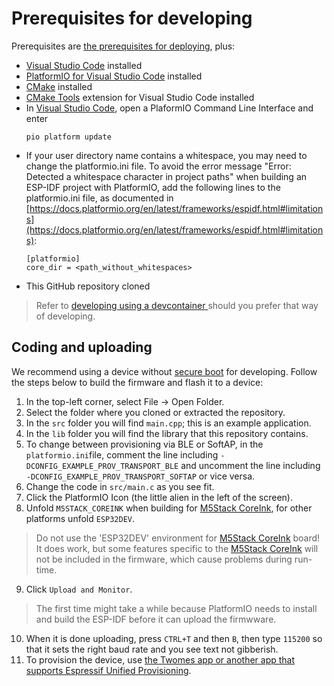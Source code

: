 # Prerequisites for developing

Prerequisites are [the prerequisites for deploying](../deploying/prerequisites.md), plus:

*	[Visual Studio Code](https://code.visualstudio.com/download) installed
*	[PlatformIO for Visual Studio Code](https://platformio.org/install/ide?install=vscode) installed
*	[CMake](https://cmake.org/download/) installed
*	[CMake Tools](https://marketplace.visualstudio.com/items?itemName=ms-vscode.cmake-tools) extension for Visual Studio Code installed
*	In [Visual Studio Code](https://code.visualstudio.com/download), open a PlaformIO Command Line Interface and enter
	```shell
	pio platform update
	```
*	If your user directory name contains a whitespace, you may need to change the platformio.ini file. To avoid the error message "Error: Detected a whitespace character in project paths" when building an ESP-IDF project with PlatformIO, add the following lines to the platformio.ini file, as documented in [https://docs.platformio.org/en/latest/frameworks/espidf.html#limitations](https://docs.platformio.org/en/latest/frameworks/espidf.html#limitations):  
	```
	[platformio]
	core_dir = <path_without_whitespaces>
	```
*	This GitHub repository cloned

> Refer to [developing using a devcontainer ](devcontainer.md) should you prefer that way of developing.


## Coding and uploading
We recommend using a device without [secure boot](../releasing/secure-boot-firmware.md) for developing. Follow the steps below to build the firmware and flash it to a device:

  1. In the top-left corner, select File -> Open Folder.
  2. Select the folder where you cloned or extracted the repository.
  3. In the `src` folder you will find `main.cpp`; this is an example application.
  4. In the `lib` folder you will find the library that this repository contains.
  5. To change between provisioning via BLE or SoftAP, in the `platformio.ini`file, comment the line including `-DCONFIG_EXAMPLE_PROV_TRANSPORT_BLE` and uncomment the line including `-DCONFIG_EXAMPLE_PROV_TRANSPORT_SOFTAP` or vice versa.
  6. Change the code in `src/main.c` as you see fit.
  7. Click the PlatformIO Icon (the little alien in the left of the screen).
  8. Unfold `M5STACK_COREINK` when building for [M5Stack CoreInk](https://github.com/m5stack/M5-CoreInk), for other platforms unfold `ESP32DEV`.
> Do not use the 'ESP32DEV' environment for [M5Stack CoreInk](https://github.com/m5stack/M5-CoreInk) board! It does work, but some features specific to the [M5Stack CoreInk](https://github.com/m5stack/M5-CoreInk) will not be included in the firmware, which cause problems during run-time.
  9. Click `Upload and Monitor`. 
> The first time might take a while because PlatformIO needs to install and build the ESP-IDF before it can upload the firmwware.
  10. When it is done uploading, press `CTRL+T` and then `B`, then type `115200` so that it sets the right baud rate and you see text not gibberish.
  11. To provision the device, use [the Twomes app or another app that supports Espressif Unified Provisioning](../provisioning/testing.md). 